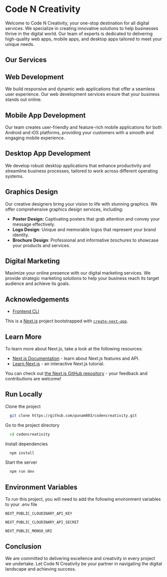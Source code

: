 # Code N Creativity

Welcome to Code N Creativity, your one-stop destination for all digital services. We specialize in creating innovative solutions to help businesses thrive in the digital world. Our team of experts is dedicated to delivering high-quality web apps, mobile apps, and desktop apps tailored to meet your unique needs.


## Our Services

## Web Development

We build responsive and dynamic web applications that offer a seamless user experience. Our web development services ensure that your business stands out online.

## Mobile App Development

Our team creates user-friendly and feature-rich mobile applications for both Android and iOS platforms, providing your customers with a smooth and engaging mobile experience.

## Desktop App Development

We develop robust desktop applications that enhance productivity and streamline business processes, tailored to work across different operating systems.


## Graphics Design

Our creative designers bring your vision to life with stunning graphics. We offer comprehensive graphics design services, including:

- **Poster Design:** Captivating posters that grab attention and convey your message effectively.
- **Logo Design**: Unique and memorable logos that represent your brand identity.
- **Brochure Design**: Professional and informative brochures to showcase your products and services.

## Digital Marketing

Maximize your online presence with our digital marketing services. We provide strategic marketing solutions to help your business reach its target audience and achieve its goals.

## Acknowledgements

 - [Frontend CLI](https://nextjs.org/)

This is a [Next.js](https://nextjs.org/) project bootstrapped with [`create-next-app`](https://github.com/vercel/next.js/tree/canary/packages/create-next-app).

## Learn More

To learn more about Next.js, take a look at the following resources:

- [Next.js Documentation](https://nextjs.org/docs) - learn about Next.js features and API.
- [Learn Next.js](https://nextjs.org/learn) - an interactive Next.js tutorial.

You can check out [the Next.js GitHub repository](https://github.com/vercel/next.js/) - your feedback and contributions are welcome!

## Run Locally

Clone the project

```bash
  git clone https://github.com/punam003/codencreativity.git
```

Go to the project directory

```bash
  cd codencreativity
```

Install dependencies

```bash
  npm install
```

Start the server

```bash
  npm run dev
```

## Environment Variables

To run this project, you will need to add the following environment variables to your .env file

`NEXT_PUBLIC_CLOUDINARY_API_KEY`

`NEXT_PUBLIC_CLOUDINARY_API_SECRET`

`NEXT_PUBLIC_MONGO_URI`

## Conclusion

We are committed to delivering excellence and creativity in every project we undertake. Let Code N Creativity be your partner in navigating the digital landscape and achieving success.

